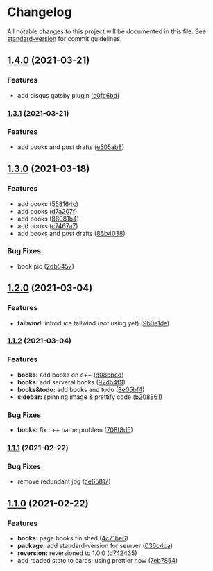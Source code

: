# Changelog

All notable changes to this project will be documented in this file. See [standard-version](https://github.com/conventional-changelog/standard-version) for commit guidelines.

## [1.4.0](https://github.com/gatsbyjs/gatsby-starter-default/compare/v1.3.1...v1.4.0) (2021-03-21)


### Features

* add disqus gatsby plugin ([c0fc6bd](https://github.com/gatsbyjs/gatsby-starter-default/commit/c0fc6bd05609b13a693254103260ed86a8eb91e9))

### [1.3.1](https://github.com/gatsbyjs/gatsby-starter-default/compare/v1.3.0...v1.3.1) (2021-03-21)


### Features

* add books and post drafts ([e505ab8](https://github.com/gatsbyjs/gatsby-starter-default/commit/e505ab8811cf6d432e12240edf6e9f82296bceb2))

## [1.3.0](https://github.com/gatsbyjs/gatsby-starter-default/compare/v1.2.0...v1.3.0) (2021-03-18)


### Features

* add books ([558164c](https://github.com/gatsbyjs/gatsby-starter-default/commit/558164cecd30a3153023749e749f0e9b89432b10))
* add books ([d7a207f](https://github.com/gatsbyjs/gatsby-starter-default/commit/d7a207fa69a4c974bbd6ba6a83d5267b6a6ad5b2))
* add books ([88081b4](https://github.com/gatsbyjs/gatsby-starter-default/commit/88081b449271bba517a31ebb3acdfcc4806028a5))
* add books ([c7467a7](https://github.com/gatsbyjs/gatsby-starter-default/commit/c7467a73a46916025aefa905f4c29a5d52b8ca99))
* add books and post drafts ([86b4038](https://github.com/gatsbyjs/gatsby-starter-default/commit/86b4038466c91dabd4bacc75a4128b1690d97ff5))


### Bug Fixes

* book pic ([2db5457](https://github.com/gatsbyjs/gatsby-starter-default/commit/2db5457b656b02914609682ec7b9fadfe1b94f49))

## [1.2.0](https://github.com/gatsbyjs/gatsby-starter-default/compare/v1.1.2...v1.2.0) (2021-03-04)


### Features

* **tailwind:** introduce tailwind (not using yet) ([9b0e1de](https://github.com/gatsbyjs/gatsby-starter-default/commit/9b0e1dec22822226c54d8cf4c2fc1376bc751125))

### [1.1.2](https://github.com/gatsbyjs/gatsby-starter-default/compare/v1.1.1...v1.1.2) (2021-03-04)


### Features

* **books:** add books on c++ ([d08bbed](https://github.com/gatsbyjs/gatsby-starter-default/commit/d08bbed8d4fd146f84fa5b376b7f65e01b217e79))
* **books:** add serveral books ([92db4f9](https://github.com/gatsbyjs/gatsby-starter-default/commit/92db4f9fae5f577b7d995e8f64da06a54f865e31))
* **books&todo:** add books and todo ([8e05bf4](https://github.com/gatsbyjs/gatsby-starter-default/commit/8e05bf4c19a0f4af2ac31b64ba024bededdfb550))
* **sidebar:** spinning image & prettify code ([b208861](https://github.com/gatsbyjs/gatsby-starter-default/commit/b208861ab5208070775e8f812e66eae41b82f4ab))


### Bug Fixes

* **books:** fix c++ name problem ([708f8d5](https://github.com/gatsbyjs/gatsby-starter-default/commit/708f8d5c57cdcf00f882031bd52fd5eaa572e83c))

### [1.1.1](https://github.com/gatsbyjs/gatsby-starter-default/compare/v1.1.0...v1.1.1) (2021-02-22)


### Bug Fixes

* remove redundant jpg ([ce65817](https://github.com/gatsbyjs/gatsby-starter-default/commit/ce65817e79979af093765924e3b08769b4372cd9))

## [1.1.0](https://github.com/gatsbyjs/gatsby-starter-default/compare/v0.0.0...v1.1.0) (2021-02-22)


### Features

* **books:** page books finished ([4c71be6](https://github.com/gatsbyjs/gatsby-starter-default/commit/4c71be67295a61ce63e5fc5ca8fa4a1e26b9a50c))
* **package:** add standard-version for semver ([036c4ca](https://github.com/gatsbyjs/gatsby-starter-default/commit/036c4ca791602d9880a38806b44bb8378424d7f9))
* **reversion:** reversioned to 1.0.0 ([d742435](https://github.com/gatsbyjs/gatsby-starter-default/commit/d7424350f4724280387a202541907c20e9cc644e))
* add readed state to cards; using prettier now ([7eb7854](https://github.com/gatsbyjs/gatsby-starter-default/commit/7eb7854d6168f36d7a825f6fed13f53dc4130f31))
